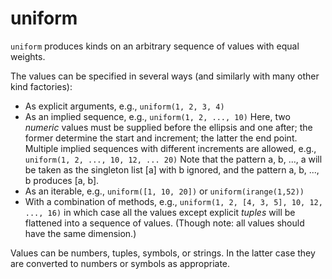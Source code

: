 # uniform

`uniform` produces kinds on an arbitrary sequence of values with equal weights.

The values can be specified in several ways (and similarly with many other
kind factories):

+ As explicit arguments, e.g.,  `uniform(1, 2, 3, 4)`
+ As an implied sequence, e.g., `uniform(1, 2, ..., 10)`
  Here, two *numeric* values must be supplied before the ellipsis and one after;
  the former determine the start and increment; the latter the end point.
  Multiple implied sequences with different increments are allowed,
  e.g., `uniform(1, 2, ..., 10, 12, ... 20)`
  Note that the pattern a, b, ..., a will be taken as the singleton list [a]
  with b ignored, and the pattern a, b, ..., b produces [a, b].
+ As an iterable, e.g., `uniform([1, 10, 20])` or `uniform(irange(1,52))`
+ With a combination of methods, e.g.,
     `uniform(1, 2, [4, 3, 5], 10, 12, ..., 16)`
  in which case all the values except explicit *tuples* will be
  flattened into a sequence of values. (Though note: all values
  should have the same dimension.)

Values can be numbers, tuples, symbols, or strings. In the latter case they
are converted to numbers or symbols as appropriate.
